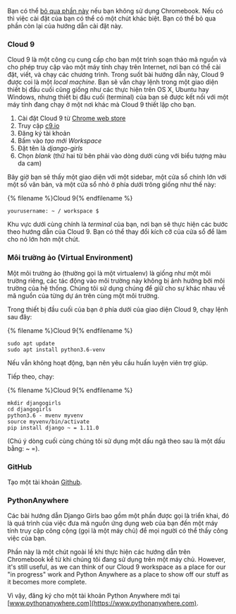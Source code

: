 Bạn có thể [bỏ qua phần này](http://tutorial.djangogirls.org/en/installation/#install-python) nếu bạn không sử dụng Chromebook. Nếu có thì việc cài đặt của bạn có thể có một chút khác biệt. Bạn có thể bỏ qua phần còn lại của hướng dẫn cài đặt này.

### Cloud 9

Cloud 9 là một công cụ cung cấp cho bạn một trình soạn thảo mã nguồn và cho phép truy cập vào một máy tính chạy trên Internet, nơi bạn có thể cài đặt, viết, và chạy các chương trình. Trong suốt bài hướng dẫn này, Cloud 9 được coi là một *local machine*. Bạn sẽ vẫn chạy lệnh trong một giao diện thiết bị đầu cuối cũng giống như các thực hiện trên OS X, Ubuntu hay Windows, nhưng thiết bị đầu cuối (terminal) của bạn sẽ được kết nối với một máy tính đang chạy ở một nơi khác mà Cloud 9 thiết lập cho bạn.

1. Cài đặt Cloud 9 từ [Chrome web store](https://chrome.google.com/webstore/detail/cloud9/nbdmccoknlfggadpfkmcpnamfnbkmkcp)
2. Truy cập [c9.io](https://c9.io)
3. Đăng ký tài khoản
4. Bấm vào *tạo mới Workspace*
5. Đặt tên là *django-girls*
6. Chọn *blank* (thứ hai từ bên phải vào dòng dưới cùng với biểu tượng màu da cam)

Bây giờ bạn sẽ thấy một giao diện với một sidebar, một cửa sổ chính lớn với một số văn bản, và một cửa sổ nhỏ ở phía dưới trông giống như thế này:

{% filename %}Cloud 9{% endfilename %}

    yourusername: ~ / workspace $
    

Khu vực dưới cùng chính là *terminal* của bạn, nơi bạn sẽ thực hiện các bước theo hướng dẫn của Cloud 9. Bạn có thể thay đổi kích cỡ của cửa sổ để làm cho nó lớn hơn một chút.

### Môi trường ảo (Virtual Environment)

Một môi trường ảo (thường gọi là một virtualenv) là giống như một môi trường riêng, các tác động vào môi trường này không bị ảnh hưởng bởi môi trường của hệ thống. Chúng tôi sử dụng chúng để giữ cho sự khác nhau về mã nguồn của từng dự án trên cùng một môi trường.

Trong thiết bị đầu cuối của bạn ở phía dưới của giao diện Cloud 9, chạy lệnh sau đây:

{% filename %}Cloud 9{% endfilename %}

    sudo apt update 
    sudo apt install python3.6-venv
    

Nếu vẫn không hoạt động, bạn nên yêu cầu huấn luyện viên trợ giúp.

Tiếp theo, chạy:

{% filename %}Cloud 9{% endfilename %}

    mkdir djangogirls 
    cd djangogirls 
    python3.6 - mvenv myvenv 
    source myvenv/bin/activate
    pip install django ~ = 1.11.0
    

(Chú ý dòng cuối cùng chúng tôi sử dụng một dấu ngã theo sau là một dấu bằng: ~ =).

### GitHub

Tạo một tài khoản [Github](https://github.com).

### PythonAnywhere

Các bài hướng dẫn Django Girls bao gồm một phần được gọi là triển khai, đó là quá trình của việc đưa mã nguồn ứng dụng web của bạn đến một máy tính truy cập công cộng (gọi là một máy chủ) để mọi người có thể thấy công việc của bạn.

Phần này là một chút ngoài lề khi thực hiện các hướng dẫn trên Chromebook kể từ khi chúng tôi đang sử dụng trên một máy chủ. However, it's still useful, as we can think of our Cloud 9 workspace as a place for our "in progress" work and Python Anywhere as a place to show off our stuff as it becomes more complete.

Vì vậy, đăng ký cho một tài khoản Python Anywhere mới tại [www.pythonanywhere.com](https://www.pythonanywhere.com).